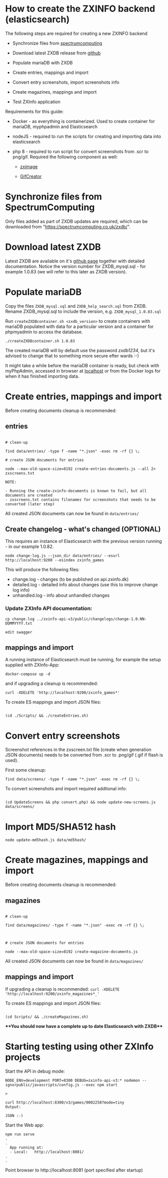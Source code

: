 # How to create the ZXINFO backend (elasticsearch)

The following steps are required for creating a new ZXINFO backend

- Synchronize files from [spectrumcomputing](spectrumcomputing.co.uk)

- Download latest ZXDB release from [github](https://github.com/zxdb/ZXDB/archive/master.zip)

- Populate mariaDB with ZXDB

- Create entries, mappings and import

- Convert entry screenshots, import screenshots info

- Create magazines, mappings and import

- Test ZXInfo application

Requirements for this guide:

- Docker - as everything is containerized. Used to create container for mariaDB, myphpadmin and Elasticsearch

- nodeJS - required to run the scripts for creating and importing data into elasticsearch

- php 8 - required to run script for convert screenshots from .scr to png/gif. Required the following component as well:

  - [zximage](https://github.com/moroz1999/zx-image)

  - [GifCreator](https://github.com/Sybio/GifCreator)

# Synchronize files from SpectrumComputing

Only files added as part of ZXDB updates are required, which can be downloaded from "https://spectrumcomputing.co.uk/zxdb/".

# Download latest ZXDB

Latest ZXDB are available on it's [github page](https://github.com/zxdb/ZXDB) together with detailed documentation. Notice the version number for ZXDB_mysql.sql - for example 1.0.83 (we will refer to this later as ZXDB version).

# Populate mariaDB

Copy the files `ZXDB_mysql.sql` and `ZXDB_help_search.sql` from ZXDB. Rename ZXDB_mysql.sql to include the version, e.g. `ZXDB_mysql_1.0.83.sql`

Run `createZXDBcontainer.sh <zxdb_version>` to create containers with mariaDB populated with data for a particular version and a container for phpmyadmin to access the database.

```
./createZXDBcontainer.sh 1.0.83
```

The created mariaDB will by default use the password _zxdb1234_, but it's advised to change that to something more secure efter wards :-)

It might take a while before the mariaDB container is ready, but check with
myPhpAdmin, accessed in browser at [localhost](http://localhost:8080/) or from the Docker logs for when it has finished importing data.

# Create entries, mappings and import

Before creating documents cleanup is recommended:

## entries

```

# clean-up

find data/entries/ -type f -name "*.json" -exec rm -rf {} \;

# create JSON documents for entries

node --max-old-space-size=8192 create-entries-documents.js --all 2> zxscreens.txt

NOTE:

- Running the create-zxinfo-documents is known to fail, but all documents are created
- zxscreens.txt contains filenames for screenshots that needs to be converted (later step)

```

All created JSON documents can now be found in `data/entries/`

## Create changelog - what's changed (OPTIONAL)
This requires an instance of Elasticsearch with the previous version running - in our example 1.0.82.
```
node change-log.js --json_dir data/entries/ --esurl http://localhost:9200 --esindex zxinfo_games
```

This will produce the following files:
- change.log - changes (to be published on api.zxinfo.dk)
- detailed.log - detailed info about changes (use this to improve change log info)
- unhandled.log - info about unhandled changes

### Update ZXInfo API documentation:
```
cp change.log ../zxinfo-api-v3/public/changelogs/change-1.0.NN-DDMMYYYY.txt

edit swagger
```


## mappings and import

A running instance of Elasticsearch must be running, for example the setup supplied with ZXInfo-App:

`docker-compose up -d`

and if upgrading a cleanup is recommended:

`curl -XDELETE 'http://localhost:9200/zxinfo_games*'`

To create ES mappings and import JSON files:

```

(cd ./Scripts/ && ./createEntries.sh)

```

# Convert entry screenshots

Screenshot references in the zxscreen.txt file (create when generation JSON documents) needs to be converted from .scr to .png/gif (.gif if flash is used).

First some cleanup:

```
find data/screens/ -type f -name "*.json" -exec rm -rf {} \;
```

To convert screenshots and import required addtional info:

```

(cd UpdateScreens && php convert.php) && node update-new-screens.js data/screens/

```

# Import MD5/SHA512 hash
```
node update-md5hash.js data/md5hash/
```


# Create magazines, mappings and import

Before creating documents cleanup is recommended:

## magazines

```

# clean-up

find data/magazines/ -type f -name "*.json" -exec rm -rf {} \;



# create JSON documents for entries

node --max-old-space-size=8192 create-magazine-documents.js

```

All created JSON documents can now be found in `data/magazines/`

## mappings and import

If upgrading a cleanup is recommended: `curl -XDELETE 'http://localhost:9200/zxinfo_magazines*_'`

To create ES mappings and import JSON files:

```

(cd Scripts/ && ./createMagazines.sh)

```

**\*\*You should now have a complete up to date Elasticsearch with ZXDB\*\***

# Starting testing using other ZXInfo projects

Start the API in debug mode:

```
NODE_ENV=development PORT=8300 DEBUG=zxinfo-api-v3:* nodemon --ignorpublic/javascripts/config.js --exec npm start

>

curl http://localhost:8300/v3/games/0002258?mode=tiny
Output:

JSON :-)
```

Start the Web app:

```
npm run serve
.
.
  App running at:
  - Local:   http://localhost:8081/
.
.
```

Point browser to http://localhost:8081 (port specified after startup)
